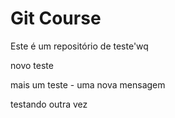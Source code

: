 # Git Course

Este é um repositório de teste'wq

novo teste

mais um teste - uma nova mensagem

testando outra vez
